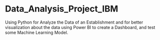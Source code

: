 # Data_Analysis_Project_IBM
Using Python for Analyze the Data of an Establishment and for better visualization about the data using Power BI to create a Dashboard, and test some Machine Learning Model.
